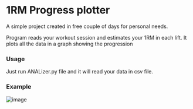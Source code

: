 # 1RM Progress plotter

A simple project created in free couple of days for personal needs.

Program reads your workout session and estimates your 1RM in each lift. It plots all the data in a graph showing the progression

### Usage
Just run ANALizer.py file and it will read your data in csv file.

### Example
![image](https://github.com/PythonHackerr/Gym-Progress-Tracker/assets/43787813/f4817c75-7e46-493f-b2c4-ea3cc2df0e72)


